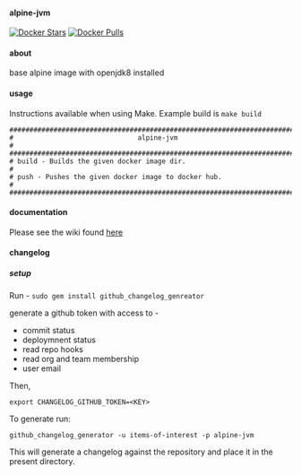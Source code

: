 #### alpine-jvm
[![Docker Stars](https://img.shields.io/docker/stars/iofi/alpine-jvm.svg)]()
[![Docker Pulls](https://img.shields.io/docker/pulls/iofi/alpine-jvm.svg)]()

#### about
base alpine image with openjdk8 installed

#### usage
Instructions available when using Make. Example build is `make build` 
```
#########################################################################
#                               alpine-jvm                             #
#########################################################################
# build - Builds the given docker image dir.                            #
# push - Pushes the given docker image to docker hub.                   #
#########################################################################
```

#### documentation
Please see the wiki found [here](https://github.com/items-of-interest/alpine-jvm.wiki.git)

#### changelog
##### setup
Run - `sudo gem install github_changelog_genreator`

generate a github token with access to -
  - commit status
  - deploymnent status
  - read repo hooks
  - read org and team membership
  - user email

Then,

`export CHANGELOG_GITHUB_TOKEN=<KEY>`

To generate run:

`github_changelog_generator -u items-of-interest -p alpine-jvm`

This will generate a changelog against the repository and place it in the present directory.
